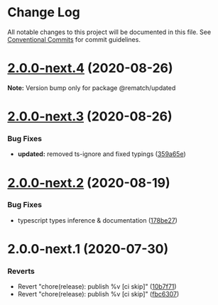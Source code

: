 # Change Log

All notable changes to this project will be documented in this file.
See [Conventional Commits](https://conventionalcommits.org) for commit guidelines.

# [2.0.0-next.4](https://github.com/rematch/rematch/compare/@rematch/updated@2.0.0-next.3...@rematch/updated@2.0.0-next.4) (2020-08-26)

**Note:** Version bump only for package @rematch/updated





# [2.0.0-next.3](https://github.com/rematch/rematch/compare/@rematch/updated@2.0.0-next.2...@rematch/updated@2.0.0-next.3) (2020-08-26)


### Bug Fixes

* **updated:** removed ts-ignore and fixed typings ([359a65e](https://github.com/rematch/rematch/commit/359a65efe104886f975f0ff3bb92bb044c8c0e46))





# [2.0.0-next.2](https://github.com/rematch/rematch/compare/@rematch/updated@2.0.0-next.1...@rematch/updated@2.0.0-next.2) (2020-08-19)


### Bug Fixes

* typescript types inference & documentation ([178be27](https://github.com/rematch/rematch/commit/178be27a55753f16bb0c31ed08ab9f8dc2175d4b))





# 2.0.0-next.1 (2020-07-30)


### Reverts

* Revert "chore(release): publish %v [ci skip]" ([10b7f71](https://github.com/rematch/rematch/commit/10b7f71f88b44e6d9bf6f60a9c207e01014ff700))
* Revert "chore(release): publish %v [ci skip]" ([fbc6307](https://github.com/rematch/rematch/commit/fbc6307eec881a9856d01217c2cb570f2d131ca0))
